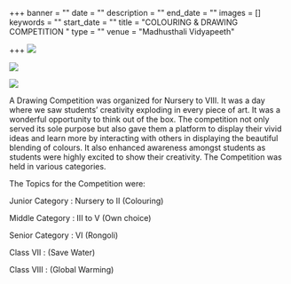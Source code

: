+++
banner = ""
date = ""
description = ""
end_date = ""
images = []
keywords = ""
start_date = ""
title = "COLOURING & DRAWING COMPETITION "
type = ""
venue = "Madhusthali Vidyapeeth"

+++
![](/uploads/2019/11/26/Colouring_Drawing_Competition2.jpg)

![](/uploads/2019/11/26/Colouring_Drawing_Competition1.jpg)

![](/uploads/2019/11/26/Colouring_Drawing_Competition3.jpg)

A Drawing Competition was organized for Nursery to VIII. It was a day where we saw students’ creativity exploding in every piece of art. It was a wonderful opportunity to think out of the box. The competition not only served its sole purpose but also gave them a platform to display their vivid ideas and learn more by interacting with others in displaying the beautiful blending of colours. It also enhanced awareness amongst students as students were highly excited to show their creativity. The Competition was held in various categories.

The Topics for the Competition were:

Junior Category : Nursery to II (Colouring)

Middle Category : III to V (Own choice)

Senior Category : VI (Rongoli)

Class VII  : (Save Water)

Class VIII  : (Global Warming)